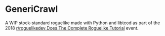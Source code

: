 # GeneriCrawl

A WIP stock-standard roguelike made with Python and libtcod as part of the 2018 [r/roguelikedev Does The Complete 
Roguelike Tutorial](https://redd.it/8ql895) event.

